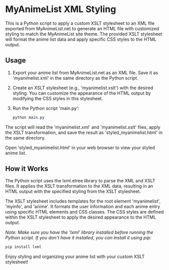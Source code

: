 # MyAnimeList XML Styling

This is a Python script to apply a custom XSLT stylesheet to an XML file exported from MyAnimeList.net to generate an HTML file with customized styling to match the MyAnimeList site theme. The provided XSLT stylesheet will format the anime list data and apply specific CSS styles to the HTML output.

## Usage

1. Export your anime list from MyAnimeList.net as an XML file. Save it as 'myanimelist.xml' in the same directory as the Python script.

2. Create an XSLT stylesheet (e.g., 'myanimelist.xslt') with the desired styling. You can customize the appearance of the HTML output by modifying the CSS styles in this stylesheet.

3. Run the Python script 'main.py':

    ```powershell
    python main.py
    ```

The script will read the 'myanimelist.xml' and 'myanimelist.xslt' files, apply the XSLT transformation, and save the result as 'styled_myanimelist.html' in the same directory.

Open 'styled_myanimelist.html' in your web browser to view your styled anime list.

## How it Works

The Python script uses the lxml.etree library to parse the XML and XSLT files. It applies the XSLT transformation to the XML data, resulting in an HTML output with the specified styling from the XSLT stylesheet.

The XSLT stylesheet includes templates for the root element 'myanimelist', 'myinfo', and 'anime'. It formats the user information and each anime entry using specific HTML elements and CSS classes. The CSS styles are defined within the XSLT stylesheet to apply the desired appearance to the HTML output.

_Note: Make sure you have the 'lxml' library installed before running the Python script. If you don't have it installed, you can install it using pip:_

```bash
pip install lxml
```

Enjoy styling and organizing your anime list with your custom XSLT stylesheet!
